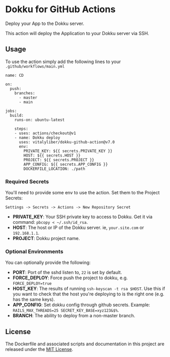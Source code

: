 # Dokku for GitHub Actions

Deploy your App to the Dokku server.

This action will deploy the Application to your Dokku server via SSH.

## Usage

To use the action simply add the following lines to your `.github/workflows/main.yml`

```
name: CD

on:
  push:
    branches:
      - master
      - main

jobs:
  build:
    runs-on: ubuntu-latest

    steps:
    - uses: actions/checkout@v1
    - name: Dokku deploy
      uses: vitalyliber/dokku-github-action@v7.0
      env:
        PRIVATE_KEY: ${{ secrets.PRIVATE_KEY }}
        HOST: ${{ secrets.HOST }}
        PROJECT: ${{ secrets.PROJECT }}
        APP_CONFIG: ${{ secrets.APP_CONFIG }}
        DOCKERFILE_LOCATION: ./path
```

### Required Secrets

You'll need to provide some env to use the action. 
Set them to the Project Secrets:

`Settings -> Secrets -> Actions -> New Repository Secret`

- **PRIVATE_KEY**: Your SSH private key to access to Dokku. Get it via command: `pbcopy < ~/.ssh/id_rsa`.
- **HOST**: The host or IP of the Dokku server. ie, `your.site.com` or `192.168.1.1`.
- **PROJECT**: Dokku project name.

### Optional Environments

You can optionally provide the following:

- **PORT**: Port of the sshd listen to, `22` is set by default.
- **FORCE_DEPLOY**: Force push the project to dokku, e.g. `FORCE_DEPLOY=true`
- **HOST_KEY**: The results of running `ssh-keyscan -t rsa $HOST`. Use this if you want to check that the host you're deploying to is the right one (e.g. has the same keys).
- **APP_CONFIG**: Set dokku config through github secrets. Example: `RAILS_MAX_THREADS=25 SECRET_KEY_BASE=xyz123&$%`.
- **BRANCH**: The ability to deploy from a non-master branch.

## License

The Dockerfile and associated scripts and documentation in this project are released under the [MIT License](LICENSE).

